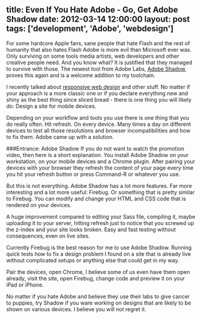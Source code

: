 title: Even If You Hate Adobe - Go, Get Adobe Shadow
date: 2012-03-14 12:00:00
layout: post
tags: ['development', 'Adobe', 'webdesign']
---
For some hardcore Apple fans, sane people that hate Flash and the rest
of humanity that also hates Flash Adobe is more evil than Microsoft ever
was. Only surviving on some tools media artists, web developers and
other creative people need. And you know what? It is justified that they
managed to survive with those. The newest tool from Adobe Labs, [Adobe
Shadow][1], proves this again and is a welcome addition to my toolchain.
<!--MORE-->

I recently talked about [responsive web design][2] and other stuff. No matter
if your approach is a more classic one or if you declare everything new
and shiny as the best thing since sliced bread - there is one thing you will
likely do: Design a site for mobile devices.

Depending on your workflow and tools you use there is one thing that you
do really often. Hit refresh. On every device. Many times a day on
different devices to test all those resolutions and browser
incompatibilities and how to fix them. Adobe came up with a solution.

###Entrance: Adobe Shadow
If you do not want to watch the promotion video, then here is a short 
explanation. You
install Adobe Shadow on your workstation, on your mobile devices and
a Chrome plugin. After pairing your devices with your browser they
refresh the content of your page every time you hit your refresh button
or press Command-R or whatever you use.

But this is not everything. Adobe Shadow has a lot more features. Far more
interesting and a lot more useful: Firebug. Or something that is pretty
similar to Firebug. You can modify and change your HTML and CSS code that is
rendered on your devices. 

A huge improvement compared to editing your Sass file, compiling it, maybe 
uploading it to your server, hitting refresh just to notice that you
screwed up the z-index and your site looks broken. Easy and fast testing 
without consequences, even on live sites.

Currently Firebug is the best reason for me to use Adobe Shadow. Running
quick tests how to fix a design problem I found on a site that is already
live without complicated setups or anything else that could get in my way.

Pair the devices, open Chrome, I believe some of us even have them open
already, visit the site, open Firebug, change code and preview
it on your iPad or iPhone.

No matter if you hate Adobe and believe they use their labs to
give cancer to puppies, try Shadow if you ware working on designs that are 
likely to be shown on various devices. I believe you will not 
regret it.

[1]: http://labs.adobe.com/technologies/shadow/
[2]: http://www.hopelesscom.de/2012/3/11/the_new_ipad_and_responsive_web_design.html
